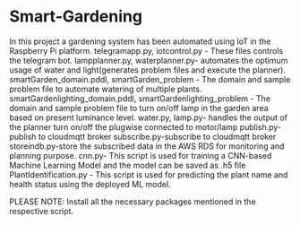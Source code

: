 # Smart-Gardening
In this project a gardening system has been automated using IoT in the Raspberry Pi platform.
telegramapp.py, iotcontrol.py - These files controls the telegram bot.
lampplanner.py, waterplanner.py- automates the optimum usage of water and light(generates problem files and execute the planner).
smartGarden_domain.pddl, smartGarden_problem - The domain and sample problem file to automate watering of multiple plants.
smartGardenlighting_domain.pddl, smartGardenlighting_problem - The domain and sample problem file to turn on/off lamp in the garden area based on present luminance level.
water.py, lamp.py- handles the output of the planner turn on/off the plugwise connected to motor/lamp
publish.py- publish to cloudmqtt broker
subscribe.py-subscribe to cloudmqtt broker
storeindb.py-store the subscribed data in the AWS RDS for monitoring and planning purpose.
cnn.py- This script is used for training a CNN-based Machine Learning Model and the model can be saved as .h5 file
PlantIdentification.py - This script is used for predicting the plant name and health status using the deployed ML model.

PLEASE NOTE: Install all the necessary packages mentioned in the respective script. 
